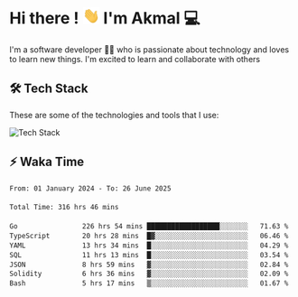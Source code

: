 # Hi there ! <img src="https://github.com/ABSphreak/ABSphreak/blob/master/gifs/Hi.gif" width="30"> I'm Akmal  💻

I'm a software developer 👨‍💻 who is passionate about technology and loves to learn new things. I'm excited to learn and collaborate with others

## 🛠️ Tech Stack

These are some of the technologies and tools that I use:

![Tech Stack](https://skillicons.dev/icons?i=typescript,nodejs,javascript,express,nest,sequelize,go,rabbitmq,python,solidity,react,vue,next,nuxtjs,webpack,vite,tailwindcss,bootstrap,css,scss,html,vercel,firebase,heroku,netlify,docker,postgresql,mongodb,redis,mysql,graphql,git,github,gitlab,vscode,figma,postman,pytorch,tensorflow,bash)

## ⚡ Waka Time
<!--START_SECTION:waka-->

```txt
From: 01 January 2024 - To: 26 June 2025

Total Time: 316 hrs 46 mins

Go                226 hrs 54 mins ██████████████████░░░░░░░   71.63 %
TypeScript        20 hrs 28 mins  █▓░░░░░░░░░░░░░░░░░░░░░░░   06.46 %
YAML              13 hrs 34 mins  █░░░░░░░░░░░░░░░░░░░░░░░░   04.29 %
SQL               11 hrs 13 mins  █░░░░░░░░░░░░░░░░░░░░░░░░   03.54 %
JSON              8 hrs 59 mins   ▓░░░░░░░░░░░░░░░░░░░░░░░░   02.84 %
Solidity          6 hrs 36 mins   ▓░░░░░░░░░░░░░░░░░░░░░░░░   02.09 %
Bash              5 hrs 17 mins   ▒░░░░░░░░░░░░░░░░░░░░░░░░   01.67 %
```

<!--END_SECTION:waka-->


